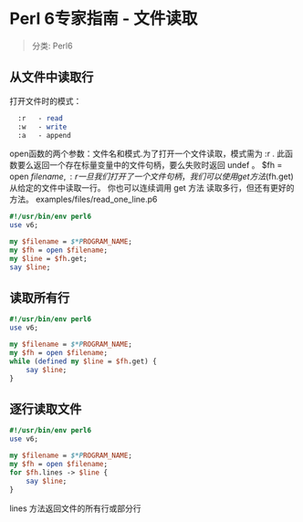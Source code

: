 # Perl 6专家指南 - 文件读取
> 分类: Perl6

## 从文件中读取行
打开文件时的模式：
```perl
  :r   - read
  :w   - write
  :a   - append
```
open函数的两个参数：文件名和模式.为了打开一个文件读取，模式需为 :r . 此函数要么返回一个存在标量变量中的文件句柄，要么失败时返回 undef 。
$fh = open $filename, :r
一旦我们打开了一个文件句柄，我们可以使用 get 方法 ($fh.get) 从给定的文件中读取一行。
你也可以连续调用 get 方法 读取多行，但还有更好的方法。
examples/files/read_one_line.p6
```perl
#!/usr/bin/env perl6
use v6;

my $filename = $*PROGRAM_NAME;
my $fh = open $filename;
my $line = $fh.get;
say $line;
```
## 读取所有行
```perl
#!/usr/bin/env perl6
use v6;

my $filename = $*PROGRAM_NAME;
my $fh = open $filename;
while (defined my $line = $fh.get) {
    say $line;
}
```
## 逐行读取文件
```perl
#!/usr/bin/env perl6
use v6;

my $filename = $*PROGRAM_NAME;
my $fh = open $filename;
for $fh.lines -> $line {
    say $line;
}
```
lines 方法返回文件的所有行或部分行